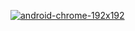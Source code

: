 [![android-chrome-192x192](https://github.com/user-attachments/assets/105d441b-4e4d-4759-a56a-e924c8e6af1d/android-chrome-192x192.png)](https://batmanrobinjokers.github.io/selm)
